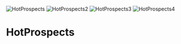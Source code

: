 ![HotProspects](https://github.com/nemag06/HotProspects/assets/118446028/2c8a6d00-4152-4362-ad39-21282ca97623)
![HotProspects2](https://github.com/nemag06/HotProspects/assets/118446028/77db6cac-fef2-49a3-81aa-25fbaebefe6c)
![HotProspects3](https://github.com/nemag06/HotProspects/assets/118446028/cf1b19d0-566d-432f-bde9-ee34c331dae0)
![HotProspects4](https://github.com/nemag06/HotProspects/assets/118446028/ddf05dab-0d65-4d1d-a465-84f90c9256bd)
# HotProspects

